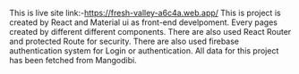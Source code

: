 This is live site link:-https://fresh-valley-a6c4a.web.app/ This is project is created by React and Material ui as front-end develpoment. Every pages created by different different components. There are also used React Router and protected Route for security. There are also used firebase authentication system for Login or authentication. All data for this project has been fetched from Mangodibi.
